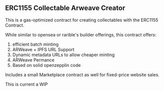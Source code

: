 ## ERC1155 Collectable Arweave Creator

This is a gas-optimized contract for creating collectables with the ERC1155 Contract.

While similar to opensea or rarible's builder offerings, this contract offers:
1. efficient batch minting
2. ARWeave + IPFS URL Support
3. Dynamic metadata URLs to allow cheaper minting
4. ARWeave Permance
5. Based on solid openzepplin code

Includes a small Marketplace contract as well for fixed-price website sales.

This is current a WIP